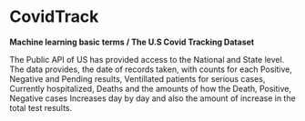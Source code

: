 # CovidTrack
**Machine learning basic terms / The U.S Covid Tracking Dataset**

The Public API of US has provided access to the National and State level.
The data provides,
the date of records taken, with counts for each
Positive, Negative and Pending results,
Ventillated patients for serious cases,
Currently hospitalized,
Deaths and the amounts of how the Death, Positive, Negative cases Increases day by day and also the amount of increase in the total test results.
